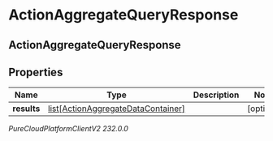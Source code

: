 # ActionAggregateQueryResponse

## ActionAggregateQueryResponse

## Properties

|Name | Type | Description | Notes|
|------------ | ------------- | ------------- | -------------|
| **results** | [list[ActionAggregateDataContainer]](ActionAggregateDataContainer) |  | [optional] |



_PureCloudPlatformClientV2 232.0.0_
